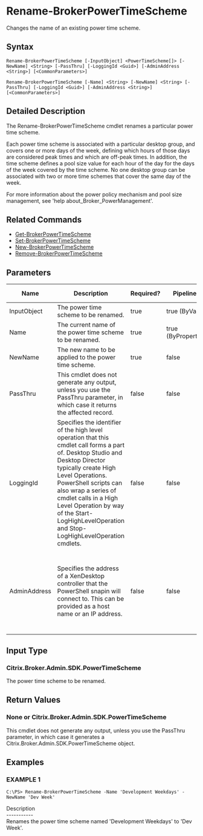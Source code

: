 ﻿# Rename-BrokerPowerTimeScheme

   Changes the name of an existing power time scheme.

## Syntax
```
Rename-BrokerPowerTimeScheme [-InputObject] <PowerTimeScheme[]> [-NewName] <String> [-PassThru] [-LoggingId <Guid>] [-AdminAddress <String>] [<CommonParameters>]

Rename-BrokerPowerTimeScheme [-Name] <String> [-NewName] <String> [-PassThru] [-LoggingId <Guid>] [-AdminAddress <String>] [<CommonParameters>]
```

## Detailed Description
   The Rename-BrokerPowerTimeScheme cmdlet renames a particular power time scheme.

Each power time scheme is associated with a particular desktop group, and covers one or more days of the week, defining which hours of those days are considered peak times and which are off-peak times. In addition, the time scheme defines a pool size value for each hour of the day for the days of the week covered by the time scheme. No one desktop group can be associated with two or more time schemes that cover the same day of the week.

For more information about the power policy mechanism and pool size management, see 'help about_Broker_PowerManagement'.

## Related Commands
  * [Get-BrokerPowerTimeScheme](Get-BrokerPowerTimeScheme/)
  * [Set-BrokerPowerTimeScheme](Set-BrokerPowerTimeScheme/)
  * [New-BrokerPowerTimeScheme](New-BrokerPowerTimeScheme/)
  * [Remove-BrokerPowerTimeScheme](Remove-BrokerPowerTimeScheme/)
## Parameters

| Name   | Description | Required? | Pipeline Input | Default Value |
| --- | --- | --- | --- | --- |
| InputObject | The power time scheme to be renamed. | true | true (ByValue) |  |
| Name | The current name of the power time scheme to be renamed. | true | true (ByPropertyName) |  |
| NewName | The new name to be applied to the power time scheme. | true | false |  |
| PassThru | This cmdlet does not generate any output, unless you use the PassThru parameter, in which case it returns the affected record. | false | false | False |
| LoggingId | Specifies the identifier of the high level operation that this cmdlet call forms a part of. Desktop Studio and Desktop Director typically create High Level Operations. PowerShell scripts can also wrap a series of cmdlet calls in a High Level Operation by way of the Start-LogHighLevelOperation and Stop-LogHighLevelOperation cmdlets. | false | false |  |
| AdminAddress | Specifies the address of a XenDesktop controller that the PowerShell snapin will connect to. This can be provided as a host name or an IP address. | false | false | Localhost. Once a value is provided by any cmdlet, this value will become the default. |

## Input Type
### Citrix.Broker.Admin.SDK.PowerTimeScheme
   The power time scheme to be renamed.
## Return Values
### None or Citrix.Broker.Admin.SDK.PowerTimeScheme
   This cmdlet does not generate any output, unless you use the PassThru parameter, in which case it generates a Citrix.Broker.Admin.SDK.PowerTimeScheme object.
## Examples

### EXAMPLE 1
```
C:\PS> Rename-BrokerPowerTimeScheme -Name 'Development Weekdays' -NewName 'Dev Week'
```
   Description<br>-----------<br>Renames the power time scheme named 'Development Weekdays' to 'Dev Week'.
